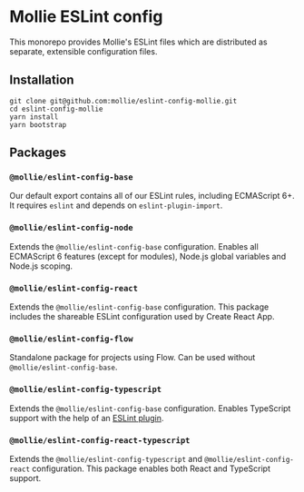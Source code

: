 # Mollie ESLint config

This monorepo provides Mollie's ESLint files which are distributed as separate, extensible configuration files.

## Installation

```
git clone git@github.com:mollie/eslint-config-mollie.git
cd eslint-config-mollie
yarn install
yarn bootstrap
```

## Packages

### `@mollie/eslint-config-base`
Our default export contains all of our ESLint rules, including ECMAScript 6+. It requires `eslint` and depends on `eslint-plugin-import`.

### `@mollie/eslint-config-node`
Extends the `@mollie/eslint-config-base` configuration. Enables all ECMAScript 6 features (except for modules), Node.js global variables and Node.js scoping.

### `@mollie/eslint-config-react`
Extends the `@mollie/eslint-config-base` configuration. This package includes the shareable ESLint configuration used by Create React App.

### `@mollie/eslint-config-flow`
Standalone package for projects using Flow. Can be used without `@mollie/eslint-config-base`.

### `@mollie/eslint-config-typescript`
Extends the `@mollie/eslint-config-base` configuration. Enables TypeScript support with the help of an [ESLint plugin](https://github.com/typescript-eslint/typescript-eslint).

### `@mollie/eslint-config-react-typescript`
Extends the `@mollie/eslint-config-typescript` and `@mollie/eslint-config-react` configuration. This package enables both React and TypeScript support.
